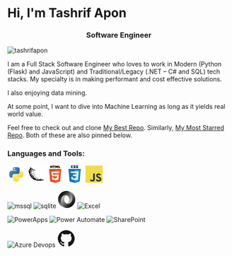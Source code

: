 # Hi, I'm Tashrif Apon
<h3 align="center">Software Engineer</h3>
<p align="left"><img src="https://komarev.com/ghpvc/?username=tashrifapon&label=Profile%20views&color=0e75b6&style=flat" alt="tashrifapon" /></p>

<p>I am a Full Stack Software Engineer who loves to work in Modern (Python (Flask) and JavaScript) and Traditional/Legacy (.NET – C# and SQL) tech stacks. My specialty is in making performant and cost effective solutions.</p>

<p>I also enjoying data mining.</p>

<p>At some point, I want to dive into Machine Learning as long as it yields real world value.</p>

<p>Feel free to check out and clone <a href="https://github.com/tashrifapon/Interactive-Resume">My Best Repo</a>. Similarly, <a href="https://github.com/tashrifapon/Python">My Most Starred Repo</a>. Both of these are also pinned below.</p> 

<h3 align="left">Languages and Tools:</h3>
<p align="left">
<img src="https://raw.githubusercontent.com/devicons/devicon/master/icons/python/python-original.svg" alt="python" width="40" height="40"/>
<img src="https://raw.githubusercontent.com/devicons/devicon/master/icons/flask/flask-original.svg" alt="flask" width="40" height="40"/>
<img src="https://raw.githubusercontent.com/devicons/devicon/master/icons/html5/html5-original-wordmark.svg" alt="html5" width="40" height="40"/>
<img src="https://raw.githubusercontent.com/devicons/devicon/master/icons/css3/css3-original-wordmark.svg" alt="css3" width="40" height="40"/>
<img src="https://raw.githubusercontent.com/devicons/devicon/master/icons/javascript/javascript-original.svg" alt="javascript" width="40" height="40"/>
</p>

<p>
<img src="https://www.svgrepo.com/show/303229/microsoft-sql-server-logo.svg" alt="mssql" width="50" height="40"/>
<img src="https://www.sqlite.org/images/sqlite370_banner.gif" alt="sqlite" width="40" height="40"/>
<img src="https://raw.githubusercontent.com/devicons/devicon/master/icons/json/json-original.svg" alt="json" width="40" height="40"/>
<img src="https://www.freeiconspng.com/uploads/excel-icon-17.png" alt="Excel" width="40" height="40"/>
</p>

<p align="left">
<img src="https://reset.nl/wp-content/uploads/2020/12/powerapps-1.png" alt="PowerApps" width="80" height="40"/>
<img src="https://www.delta-n.nl/wp-content/uploads/2018/08/2021-logo-tech_power-automate-nobg.png" alt="Power Automate" width="80" height="40"/>
<img src="https://th.bing.com/th/id/R.e0179053a4b3a9cf1ae129a0b278e46d?rik=WHr0CQtK2Pvwvg&riu=http%3a%2f%2fassets.stickpng.com%2fimages%2f61046931ada36000041881bd.png&ehk=JdVNwvbz%2fLz6N%2fLSKQcg%2byymTrl%2fSIwUcJ682M2dzFs%3d&risl=&pid=ImgRaw&r=0" alt="SharePoint" width="40" height="40"/>
</p>

<p>
<img src="https://th.bing.com/th/id/OIP.kaq1JAUbKaJSa69Qvj_fYAHaEN?rs=1&pid=ImgDetMain" alt="Azure Devops" width="40" height="40"/>
<img src="https://raw.githubusercontent.com/devicons/devicon/master/icons/github/github-original.svg" alt="GitHub" width="40" height="40"/>
</p>
